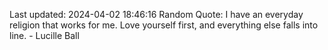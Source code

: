 Last updated: 2024-04-02 18:46:16
Random Quote: I have an everyday religion that works for me. Love yourself first, and everything else falls into line. - Lucille Ball